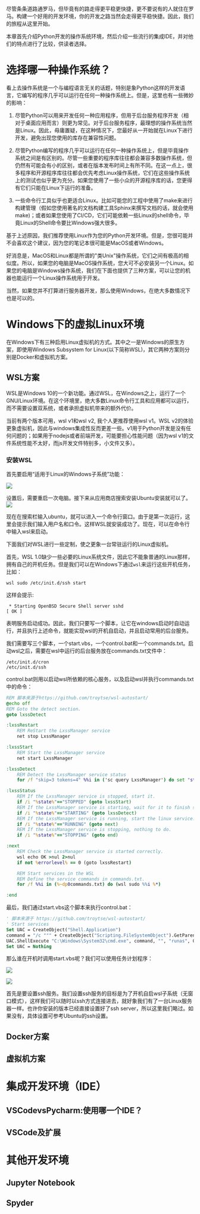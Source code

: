 尽管条条道路通罗马，但毕竟有的路走得更平稳更快捷，更不要说有的人就住在罗马。构建一个好用的开发环境，你的开发之路当然会走得更平稳快捷。因此，我们的旅程从这里开始。

本章首先介绍Python开发的操作系统环境，然后介绍一些流行的集成IDE，并对他们的特点进行了比较，供读者选择。
# 选择哪一种操作系统？
看上去操作系统是一个与编程语言无关的话题，特别是象Python这样的开发语言，它编写的程序几乎可以运行在任何一种操作系统上。但是，这里也有一些微妙的影响：

1. 尽管Python可以用来开发任何一种应用程序，但用于后台服务程序开发（相对于桌面应用而言）则更为常见。对于后台服务程序，最理想的操作系统当然是Linux。因此，毋庸置疑，在这种情况下，您最好从一开始就在Linux下进行开发，避免出现您使用的库存在兼容性问题。

2. 尽管Python编写的程序几乎可以运行在任何一种操作系统上，但是毕竟操作系统之间是有区别的。尽管一些重要的程序库往往都会兼容多数操作系统，但仍然有可能会有小的区别，或者在版本发布时间上有所不同。在这一点上，很多程序和开源程序库往往都会优先考虑Linux操作系统，它们在这些操作系统上的测试也似乎更为充分。如果您使用了一些小众的开源程序库的话，您更得有它们只能在Linux下运行的准备。

3. 一些命令行工具似乎也更适合Linux。比如可能您的工程中使用了make来进行构建管理（假如您使用著名的文档构建工具Sphinx来撰写文档的话，就会使用make)；或者如果您使用了CI/CD，它们可能依赖一些Linux的shell命令，毕竟Linux的Shell命令要比Windows强大很多。

基于上述原因，我们推荐使用Linux作为您的Python开发环境。但是，您很可能并不会喜欢这个建议，因为您的笔记本很可能是MacOS或者Windows。

好消息是，MacOS和Linux都是所谓的"类Unix"操作系统，它们之间有极高的相似度。所以，如果您的电脑是MacOS操作系统，您大可不必安装另一个Linux。如果您的电脑是Windows操作系统，我们在下面也提供了三种方案，可以让您的机器也能运行一个Linux操作系统用于开发。

当然，如果您并不打算进行服务器开发，那么使用Windows，在绝大多数情况下也是可以的。
# Windows下的虚拟Linux环境
在Windows下有三种启用Linux虚拟机的方式。其中之一是Windows的原生方案，即使用Windows Subsystem for Linux(以下简称WSL)，其它两种方案则分别是Docker和虚拟机方案。
## WSL方案
WSL是Windows 10的一个新功能。通过WSL，在Windows之上，运行了一个GNU/Linux环境。在这个环境里，绝大多数Linux命令行工具和应用都可以运行，而不需要设置双系统，或者承担虚拟机带来的额外代价。

当前有两个版本可用，wsl v1和wsl v2, 我个人更推荐使用wsl v1。WSL v2的体验更象虚拟机，因此与windows集成性反而更差一些。v1用于Python开发是没有任何问题的；如果用于nodejs或者前端开发，可能要担心性能问题（因为wsl v1的文件系统性能不太好，而js开发文件特别多，小文件又多）。

### 安装WSL
首先要启用“适用于Linux的Windows子系统”功能：

![](http://images.jieyu.ai/images/2020-05/20200503185200[1].png)

设置后，需要重启一次电脑。接下来从应用商店搜索安装Ubuntu安装就可以了。
![](http://images.jieyu.ai/images/2020-05/20200503191417[1].png)


现在在搜索栏输入ubuntu，就可以进入一个命令行窗口。由于是第一次运行，这里会提示我们输入用户名和口令。这样WSL就安装成功了。现在，可以在命令行中输入wsl来启动。

下面我们对WSL进行一些定制，使之更象一台常驻运行的Linux虚拟机。

首先，WSL 1.0缺少一些必要的Linux系统文件，因此它不能象普通的Linux那样，拥有自己的开机任务。但是我们可以在Windows下通过`wsl`来运行这些开机任务，比如：
```
wsl sudo /etc/init.d/ssh start
```
这样会提示:
```
 * Starting OpenBSD Secure Shell server sshd                                       [ OK ]
 ```
表明服务启动成功。因此，我们只要写一个脚本，让它在windows启动时自动运行，并且执行上述命令，就能实现wsl的开机自启动，并且启动常用的后台服务。

我们需要写三个脚本，一个start.vbs，一个control.bat和一个commands.txt。启动wsl之后，需要在wsl中运行的后台服务放在commands.txt文件中：
```text
/etc/init.d/cron
/etc/init.d/ssh
```

control.bat则用以启动wsl所依赖的核心服务，以及启动wsl并执行commands.txt中的命令：
```bat
REM 脚本来源于https://github.com/troytse/wsl-autostart/
@echo off
REM Goto the detect section.
goto lxssDetect

:lxssRestart
    REM ReStart the LxssManager service
    net stop LxssManager

:lxssStart
    REM Start the LxssManager service
    net start LxssManager

:lxssDetect
    REM Detect the LxssManager service status
    for /f "skip=3 tokens=4" %%i in ('sc query LxssManager') do set "state=%%i" &goto lxssStatus

:lxssStatus
    REM If the LxssManager service is stopped, start it.
    if /i "%state%"=="STOPPED" (goto lxssStart)
    REM If the LxssManager service is starting, wait for it to finish start.
    if /i "%state%"=="STARTING" (goto lxssDetect)
    REM If the LxssManager service is running, start the linux service.
    if /i "%state%"=="RUNNING" (goto next)
    REM If the LxssManager service is stopping, nothing to do.
    if /i "%state%"=="STOPPING" (goto end)

:next
    REM Check the LxssManager service is started correctly.
    wsl echo OK >nul 2>nul
    if not %errorlevel% == 0 (goto lxssRestart)

    REM Start services in the WSL
    REM Define the service commands in commands.txt.
    for /f %%i in (%~dp0commands.txt) do (wsl sudo %%i %*)

:end
```
最后，我们通过start.vbs这个脚本来执行control.bat：
``` vb
' 脚本来源于 https://github.com/troytse/wsl-autostart/
' Start services
Set UAC = CreateObject("Shell.Application")
command = "/c """ + CreateObject("Scripting.FileSystemObject").GetParentFolderName(WScript.ScriptFullName) + "\control.bat"" start"
UAC.ShellExecute "C:\Windows\System32\cmd.exe", command, "", "runas", 0
Set UAC = Nothing
```

那么谁在开机时调用start.vbs呢？我们可以使用任务计划程序：

![](http://images.jieyu.ai/images/202106/20210616215338.png)

![](http://images.jieyu.ai/images/202106/20210616215237.png)


首先是要设置ssh服务。我们设置ssh服务的目标是为了开机自启wsl子系统（无窗口模式），这样我们可以随时以ssh方式连接进去，就好象我们有了一台Linux服务器一样。也许你安装的版本已经直接设置好了ssh server，所以这里我们略过。如果没有，具体设置可参考Ubuntu的ssh设置。
## Docker方案
## 虚拟机方案
# 集成开发环境（IDE）
## VSCodevsPycharm:使用哪一个IDE？
## VSCode及扩展
# 其他开发环境
## Jupyter Notebook
## Spyder

